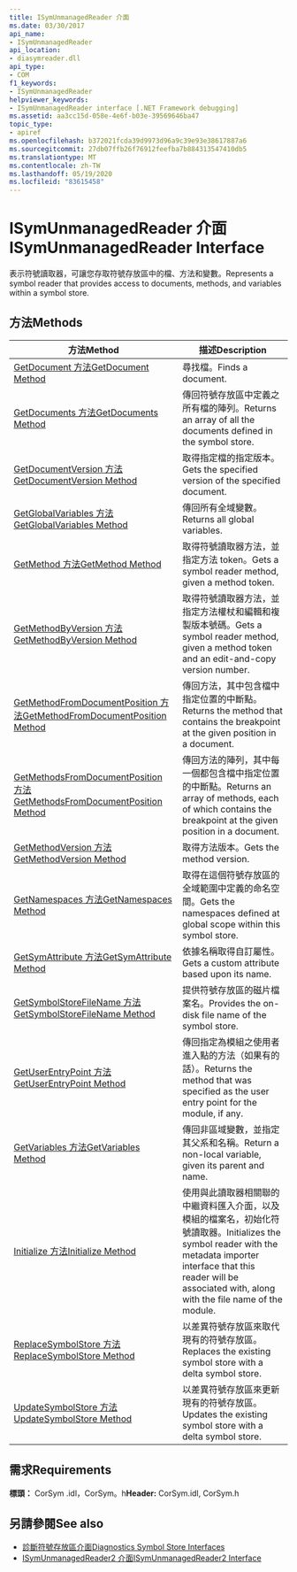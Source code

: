 ```yaml
---
title: ISymUnmanagedReader 介面
ms.date: 03/30/2017
api_name:
- ISymUnmanagedReader
api_location:
- diasymreader.dll
api_type:
- COM
f1_keywords:
- ISymUnmanagedReader
helpviewer_keywords:
- ISymUnmanagedReader interface [.NET Framework debugging]
ms.assetid: aa3cc15d-058e-4e6f-b03e-39569646ba47
topic_type:
- apiref
ms.openlocfilehash: b372021fcda39d9973d96a9c39e93e38617887a6
ms.sourcegitcommit: 27db07ffb26f76912feefba7b884313547410db5
ms.translationtype: MT
ms.contentlocale: zh-TW
ms.lasthandoff: 05/19/2020
ms.locfileid: "83615458"
---
```

# <a name="isymunmanagedreader-interface"></a><span data-ttu-id="6eb75-102">ISymUnmanagedReader 介面</span><span class="sxs-lookup"><span data-stu-id="6eb75-102">ISymUnmanagedReader Interface</span></span>
<span data-ttu-id="6eb75-103">表示符號讀取器，可讓您存取符號存放區中的檔、方法和變數。</span><span class="sxs-lookup"><span data-stu-id="6eb75-103">Represents a symbol reader that provides access to documents, methods, and variables within a symbol store.</span></span>  
  
## <a name="methods"></a><span data-ttu-id="6eb75-104">方法</span><span class="sxs-lookup"><span data-stu-id="6eb75-104">Methods</span></span>  
  
|<span data-ttu-id="6eb75-105">方法</span><span class="sxs-lookup"><span data-stu-id="6eb75-105">Method</span></span>|<span data-ttu-id="6eb75-106">描述</span><span class="sxs-lookup"><span data-stu-id="6eb75-106">Description</span></span>|  
|------------|-----------------|  
|[<span data-ttu-id="6eb75-107">GetDocument 方法</span><span class="sxs-lookup"><span data-stu-id="6eb75-107">GetDocument Method</span></span>](isymunmanagedreader-getdocument-method.md)|<span data-ttu-id="6eb75-108">尋找檔。</span><span class="sxs-lookup"><span data-stu-id="6eb75-108">Finds a document.</span></span>|  
|[<span data-ttu-id="6eb75-109">GetDocuments 方法</span><span class="sxs-lookup"><span data-stu-id="6eb75-109">GetDocuments Method</span></span>](isymunmanagedreader-getdocuments-method.md)|<span data-ttu-id="6eb75-110">傳回符號存放區中定義之所有檔的陣列。</span><span class="sxs-lookup"><span data-stu-id="6eb75-110">Returns an array of all the documents defined in the symbol store.</span></span>|  
|[<span data-ttu-id="6eb75-111">GetDocumentVersion 方法</span><span class="sxs-lookup"><span data-stu-id="6eb75-111">GetDocumentVersion Method</span></span>](isymunmanagedreader-getdocumentversion-method.md)|<span data-ttu-id="6eb75-112">取得指定檔的指定版本。</span><span class="sxs-lookup"><span data-stu-id="6eb75-112">Gets the specified version of the specified document.</span></span>|  
|[<span data-ttu-id="6eb75-113">GetGlobalVariables 方法</span><span class="sxs-lookup"><span data-stu-id="6eb75-113">GetGlobalVariables Method</span></span>](isymunmanagedreader-getglobalvariables-method.md)|<span data-ttu-id="6eb75-114">傳回所有全域變數。</span><span class="sxs-lookup"><span data-stu-id="6eb75-114">Returns all global variables.</span></span>|  
|[<span data-ttu-id="6eb75-115">GetMethod 方法</span><span class="sxs-lookup"><span data-stu-id="6eb75-115">GetMethod Method</span></span>](isymunmanagedreader-getmethod-method.md)|<span data-ttu-id="6eb75-116">取得符號讀取器方法，並指定方法 token。</span><span class="sxs-lookup"><span data-stu-id="6eb75-116">Gets a symbol reader method, given a method token.</span></span>|  
|[<span data-ttu-id="6eb75-117">GetMethodByVersion 方法</span><span class="sxs-lookup"><span data-stu-id="6eb75-117">GetMethodByVersion Method</span></span>](isymunmanagedreader-getmethodbyversion-method.md)|<span data-ttu-id="6eb75-118">取得符號讀取器方法，並指定方法權杖和編輯和複製版本號碼。</span><span class="sxs-lookup"><span data-stu-id="6eb75-118">Gets a symbol reader method, given a method token and an edit-and-copy version number.</span></span>|  
|[<span data-ttu-id="6eb75-119">GetMethodFromDocumentPosition 方法</span><span class="sxs-lookup"><span data-stu-id="6eb75-119">GetMethodFromDocumentPosition Method</span></span>](isymunmanagedreader-getmethodfromdocumentposition-method.md)|<span data-ttu-id="6eb75-120">傳回方法，其中包含檔中指定位置的中斷點。</span><span class="sxs-lookup"><span data-stu-id="6eb75-120">Returns the method that contains the breakpoint at the given position in a document.</span></span>|  
|[<span data-ttu-id="6eb75-121">GetMethodsFromDocumentPosition 方法</span><span class="sxs-lookup"><span data-stu-id="6eb75-121">GetMethodsFromDocumentPosition Method</span></span>](isymunmanagedreader-getmethodsfromdocumentposition-method.md)|<span data-ttu-id="6eb75-122">傳回方法的陣列，其中每一個都包含檔中指定位置的中斷點。</span><span class="sxs-lookup"><span data-stu-id="6eb75-122">Returns an array of methods, each of which contains the breakpoint at the given position in a document.</span></span>|  
|[<span data-ttu-id="6eb75-123">GetMethodVersion 方法</span><span class="sxs-lookup"><span data-stu-id="6eb75-123">GetMethodVersion Method</span></span>](isymunmanagedreader-getmethodversion-method.md)|<span data-ttu-id="6eb75-124">取得方法版本。</span><span class="sxs-lookup"><span data-stu-id="6eb75-124">Gets the method version.</span></span>|  
|[<span data-ttu-id="6eb75-125">GetNamespaces 方法</span><span class="sxs-lookup"><span data-stu-id="6eb75-125">GetNamespaces Method</span></span>](isymunmanagedreader-getnamespaces-method.md)|<span data-ttu-id="6eb75-126">取得在這個符號存放區的全域範圍中定義的命名空間。</span><span class="sxs-lookup"><span data-stu-id="6eb75-126">Gets the namespaces defined at global scope within this symbol store.</span></span>|  
|[<span data-ttu-id="6eb75-127">GetSymAttribute 方法</span><span class="sxs-lookup"><span data-stu-id="6eb75-127">GetSymAttribute Method</span></span>](isymunmanagedreader-getsymattribute-method.md)|<span data-ttu-id="6eb75-128">依據名稱取得自訂屬性。</span><span class="sxs-lookup"><span data-stu-id="6eb75-128">Gets a custom attribute based upon its name.</span></span>|  
|[<span data-ttu-id="6eb75-129">GetSymbolStoreFileName 方法</span><span class="sxs-lookup"><span data-stu-id="6eb75-129">GetSymbolStoreFileName Method</span></span>](isymunmanagedreader-getsymbolstorefilename-method.md)|<span data-ttu-id="6eb75-130">提供符號存放區的磁片檔案名。</span><span class="sxs-lookup"><span data-stu-id="6eb75-130">Provides the on-disk file name of the symbol store.</span></span>|  
|[<span data-ttu-id="6eb75-131">GetUserEntryPoint 方法</span><span class="sxs-lookup"><span data-stu-id="6eb75-131">GetUserEntryPoint Method</span></span>](isymunmanagedreader-getuserentrypoint-method.md)|<span data-ttu-id="6eb75-132">傳回指定為模組之使用者進入點的方法（如果有的話）。</span><span class="sxs-lookup"><span data-stu-id="6eb75-132">Returns the method that was specified as the user entry point for the module, if any.</span></span>|  
|[<span data-ttu-id="6eb75-133">GetVariables 方法</span><span class="sxs-lookup"><span data-stu-id="6eb75-133">GetVariables Method</span></span>](isymunmanagedreader-getvariables-method.md)|<span data-ttu-id="6eb75-134">傳回非區域變數，並指定其父系和名稱。</span><span class="sxs-lookup"><span data-stu-id="6eb75-134">Return a non-local variable, given its parent and name.</span></span>|  
|[<span data-ttu-id="6eb75-135">Initialize 方法</span><span class="sxs-lookup"><span data-stu-id="6eb75-135">Initialize Method</span></span>](isymunmanagedreader-initialize-method.md)|<span data-ttu-id="6eb75-136">使用與此讀取器相關聯的中繼資料匯入介面，以及模組的檔案名，初始化符號讀取器。</span><span class="sxs-lookup"><span data-stu-id="6eb75-136">Initializes the symbol reader with the metadata importer interface that this reader will be associated with, along with the file name of the module.</span></span>|  
|[<span data-ttu-id="6eb75-137">ReplaceSymbolStore 方法</span><span class="sxs-lookup"><span data-stu-id="6eb75-137">ReplaceSymbolStore Method</span></span>](isymunmanagedreader-replacesymbolstore-method.md)|<span data-ttu-id="6eb75-138">以差異符號存放區來取代現有的符號存放區。</span><span class="sxs-lookup"><span data-stu-id="6eb75-138">Replaces the existing symbol store with a delta symbol store.</span></span>|  
|[<span data-ttu-id="6eb75-139">UpdateSymbolStore 方法</span><span class="sxs-lookup"><span data-stu-id="6eb75-139">UpdateSymbolStore Method</span></span>](isymunmanagedreader-updatesymbolstore-method.md)|<span data-ttu-id="6eb75-140">以差異符號存放區來更新現有的符號存放區。</span><span class="sxs-lookup"><span data-stu-id="6eb75-140">Updates the existing symbol store with a delta symbol store.</span></span>|  
  
## <a name="requirements"></a><span data-ttu-id="6eb75-141">需求</span><span class="sxs-lookup"><span data-stu-id="6eb75-141">Requirements</span></span>  
 <span data-ttu-id="6eb75-142">**標頭：** CorSym .idl，CorSym。h</span><span class="sxs-lookup"><span data-stu-id="6eb75-142">**Header:** CorSym.idl, CorSym.h</span></span>  
  
## <a name="see-also"></a><span data-ttu-id="6eb75-143">另請參閱</span><span class="sxs-lookup"><span data-stu-id="6eb75-143">See also</span></span>

- [<span data-ttu-id="6eb75-144">診斷符號存放區介面</span><span class="sxs-lookup"><span data-stu-id="6eb75-144">Diagnostics Symbol Store Interfaces</span></span>](diagnostics-symbol-store-interfaces.md)
- [<span data-ttu-id="6eb75-145">ISymUnmanagedReader2 介面</span><span class="sxs-lookup"><span data-stu-id="6eb75-145">ISymUnmanagedReader2 Interface</span></span>](isymunmanagedreader2-interface.md)
